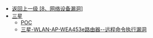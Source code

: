 - [返回上一级 [8、网络设备漏洞]](/8、网络设备漏洞)
- [三星](/8、网络设备漏洞/三星/)
  - [POC](/8、网络设备漏洞/三星/POC/)
  - [三星-WLAN-AP-WEA453e路由器--远程命令执行漏洞](/8、网络设备漏洞/三星/三星-WLAN-AP-WEA453e路由器--远程命令执行漏洞.md)
